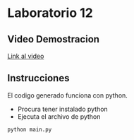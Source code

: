 # Laboratorio 12
## Video Demostracion

[Link al video](https://www.youtube.com/watch?v=mRVqUOJNolk)

## Instrucciones
El codigo generado funciona con python. 

- Procura tener instalado python
- Ejecuta el archivo de python
```  
python main.py
```
